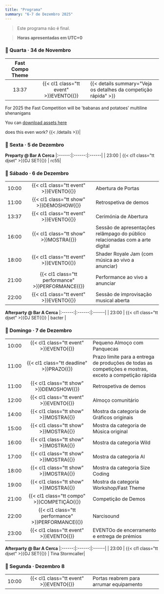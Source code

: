 ```yaml
---
title: "Programa"
summary: "6-7 de Dezembro 2025"
---
```

> Este programa não é final.

> **Horas apresentadas em UTC+0**


### 📅 Quarta · 34 de Novembro

|**Fast Compo Theme**|||
|:------:|:------:|:------|
| 13:37 | {{< cl1 class="tt event" >}}EVENTO{{</cl1>}} | {{< details summary="Veja os detalhes da competição rápida" >}}
For 2025 the Fast Competition will be 'babanas and potatoes'
multiline shenanigans

You can [download assets here](https://drive.google.com/somethingsomethingfails)

does this even work?
{{< /details >}}| 

### 📅 Sexta · 5 de Dezembro

**Preparty @ Bar A Cerca**
|:------:|:------:|:------|
| 23:00 | {{< cl1 class="tt djset" >}}DJ SET{{</cl1>}} | rc55| 

### 📅 Sábado · 6 de Dezembro

| | | |
|:------:|:------:|:------|
| 10:00 | {{< cl1 class="tt event" >}}EVENTO{{</cl1>}} | Abertura de Portas| 
| 11:00 | {{< cl1 class="tt show" >}}DEMOSHOW{{</cl1>}} | Retrospetiva de demos |
| 13:37 | {{< cl1 class="tt event" >}}EVENTO{{</cl1>}} | Cerimónia de Abertura|
| 16:00 | {{< cl1 class="tt show" >}}MOSTRA{{</cl1>}} | Sessão de apresentações relâmpago do público relacionadas com a arte digital|
| 18:00 | {{< cl1 class="tt event" >}}EVENTO{{</cl1>}} | Shader Royale Jam (com música ao vivo a anunciar) |
| 21:00 | {{< cl1 class="tt performance" >}}PERFORMANCE{{</cl1>}} | Performance ao vivo a anunciar |
| 22:00 | {{< cl1 class="tt event" >}}EVENTO{{</cl1>}} | Sessão de improvisação musical aberta|

**Afterparty @ Bar A Cerca**
|:------:|:------:|:------|
| 23:00 | {{< cl1 class="tt djset" >}}DJ SET{{</cl1>}} | bacter |

### 📅 Domingo · 7 de Dezembro

| | | |
|:------:|:------:|:------|
| 10:00 | {{< cl1 class="tt event" >}}EVENTO{{</cl1>}} | Pequeno Almoço com Panquecas |
| 11:00 | {{< cl1 class="tt deadline" >}}PRAZO{{</cl1>}} | Prazo limite para a entrega de produções de todas as competições e mostras, exceto a competição rápida |
| 11:00 | {{< cl1 class="tt show" >}}DEMOSHOW{{</cl1>}} | Retrospetiva de demos|
| 12:00 | {{< cl1 class="tt event" >}}EVENTO{{</cl1>}} | Almoço comunitário|
| 14:00 | {{< cl1 class="tt show" >}}MOSTRA{{</cl1>}} | Mostra da categoria de Gráficos originais|
| 15:00 | {{< cl1 class="tt show" >}}MOSTRA{{</cl1>}} | Mostra da categoria de Música original|
| 16:00 | {{< cl1 class="tt show" >}}MOSTRA{{</cl1>}} | Mostra da categoria Wild|
| 17:00 | {{< cl1 class="tt show" >}}MOSTRA{{</cl1>}} | Mostra da categoria AI|
| 18:00 | {{< cl1 class="tt show" >}}MOSTRA{{</cl1>}} | Mostra da categoria Size Coding|
| 19:00 | {{< cl1 class="tt show" >}}MOSTRA{{</cl1>}} | Mostra da categoria Workshop/Fast Theme|
| 21:00 | {{< cl1 class="tt compo" >}}COMPETIÇÃO{{</cl1>}} | Competição de Demos|
| 22:00 | {{< cl1 class="tt performance" >}}PERFORMANCE{{</cl1>}} | Narcisound|
| 23:00 | {{< cl1 class="tt event" >}}EVENTO{{</cl1>}} | EVENTOo de encerramento e entrega de prémios|

**Afterparty @ Bar A Cerca** 
|:------:|:------:|:------|
| 23:00 | {{< cl1 class="tt djset" >}}DJ SET{{</cl1>}} | Tina Stormcaller|

### 📅 Segunda · Dezembro 8

| | | |
|:------:|:------:|:------|
| 10:00 | {{< cl1 class="tt event" >}}EVENTO{{</cl1>}}| Portas reabrem para arrumar equipamento|
